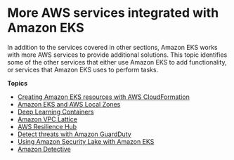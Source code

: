 # More AWS services integrated with Amazon EKS<a name="eks-integrations"></a>

In addition to the services covered in other sections, Amazon EKS works with more AWS services to provide additional solutions\. This topic identifies some of the other services that either use Amazon EKS to add functionality, or services that Amazon EKS uses to perform tasks\.

**Topics**
+ [Creating Amazon EKS resources with AWS CloudFormation](creating-resources-with-cloudformation.md)
+ [Amazon EKS and AWS Local Zones](local-zones.md)
+ [Deep Learning Containers](deep-learning-containers.md)
+ [Amazon VPC Lattice](integration-vpc-lattice.md)
+ [AWS Resilience Hub](integration-resilience-hub.md)
+ [Detect threats with Amazon GuardDuty](integration-guardduty.md)
+ [Using Amazon Security Lake with Amazon EKS](integration-securitylake.md)
+ [Amazon Detective](integration-detective.md)